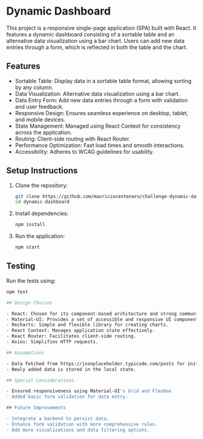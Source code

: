 # Dynamic Dashboard

This project is a responsive single-page application (SPA) built with React. It features a dynamic dashboard consisting of a sortable table and an alternative data visualization using a bar chart. Users can add new data entries through a form, which is reflected in both the table and the chart.

## Features

- Sortable Table: Display data in a sortable table format, allowing sorting by any column.
- Data Visualization: Alternative data visualization using a bar chart.
- Data Entry Form: Add new data entries through a form with validation and user feedback.
- Responsive Design: Ensures seamless experience on desktop, tablet, and mobile devices.
- State Management: Managed using React Context for consistency across the application.
- Routing: Client-side routing with React Router.
- Performance Optimization: Fast load times and smooth interactions.
- Accessibility: Adheres to WCAG guidelines for usability.

## Setup Instructions

1. Clone the repository:
   ```sh
   git clone https://github.com/mauriciocentenaro/challenge-dynamic-dashboard.git
   cd dynamic-dashboard

2. Install dependencies:
   ```sh
   npm install

3. Run the application:
   ```sh
   npm start

## Testing

Run the tests using:
   ```sh
   npm test

## Design Choices

   - React: Chosen for its component-based architecture and strong community support.
   - Material-UI: Provides a set of accessible and responsive UI components.
   - Recharts: Simple and flexible library for creating charts.
   - React Context: Manages application state effectively.
   - React Router: Facilitates client-side routing.
   - Axios: Simplifies HTTP requests.

## Assumptions

   - Data fetched from https://jsonplaceholder.typicode.com/posts for initial population.
   - Newly added data is stored in the local state.

## Special Considerations

   - Ensured responsiveness using Material-UI's Grid and Flexbox.
   - Added basic form validation for data entry.

## Future Improvements

   - Integrate a backend to persist data.
   - Enhance form validation with more comprehensive rules.
   - Add more visualizations and data filtering options.
